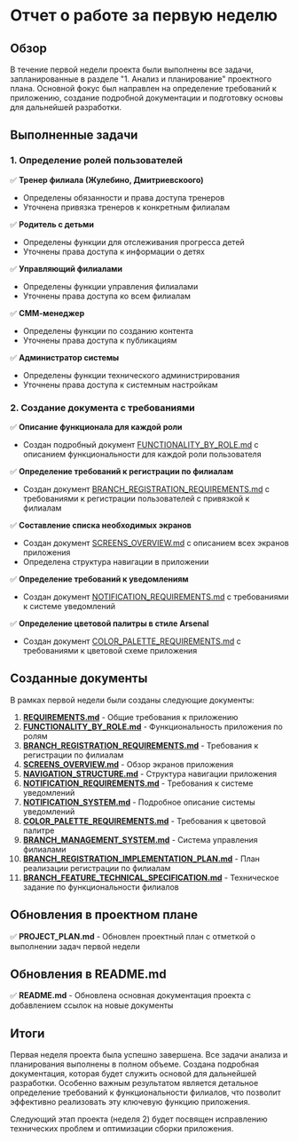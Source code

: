 # Отчет о работе за первую неделю

## Обзор

В течение первой недели проекта были выполнены все задачи, запланированные в разделе "1. Анализ и планирование" проектного плана. Основной фокус был направлен на определение требований к приложению, создание подробной документации и подготовку основы для дальнейшей разработки.

## Выполненные задачи

### 1. Определение ролей пользователей

✅ **Тренер филиала (Жулебино, Дмитриевскоого)**

- Определены обязанности и права доступа тренеров
- Уточнена привязка тренеров к конкретным филиалам

✅ **Родитель с детьми**

- Определены функции для отслеживания прогресса детей
- Уточнены права доступа к информации о детях

✅ **Управляющий филиалами**

- Определены функции управления филиалами
- Уточнены права доступа ко всем филиалам

✅ **СММ-менеджер**

- Определены функции по созданию контента
- Уточнены права доступа к публикациям

✅ **Администратор системы**

- Определены функции технического администрирования
- Уточнены права доступа к системным настройкам

### 2. Создание документа с требованиями

✅ **Описание функционала для каждой роли**

- Создан подробный документ [FUNCTIONALITY_BY_ROLE.md](file:///c%3A/Users/jolab/Desktop/Goal-School/docs/FUNCTIONALITY_BY_ROLE.md) с описанием функциональности для каждой роли пользователя

✅ **Определение требований к регистрации по филиалам**

- Создан документ [BRANCH_REGISTRATION_REQUIREMENTS.md](file:///c%3A/Users/jolab/Desktop/Goal-School/docs/BRANCH_REGISTRATION_REQUIREMENTS.md) с требованиями к регистрации пользователей с привязкой к филиалам

✅ **Составление списка необходимых экранов**

- Создан документ [SCREENS_OVERVIEW.md](file:///c%3A/Users/jolab/Desktop/Goal-School/docs/SCREENS_OVERVIEW.md) с описанием всех экранов приложения
- Определена структура навигации в приложении

✅ **Определение требований к уведомлениям**

- Создан документ [NOTIFICATION_REQUIREMENTS.md](file:///c%3A/Users/jolab/Desktop/Goal-School/docs/NOTIFICATION_REQUIREMENTS.md) с требованиями к системе уведомлений

✅ **Определение цветовой палитры в стиле Arsenal**

- Создан документ [COLOR_PALETTE_REQUIREMENTS.md](file:///c%3A/Users/jolab/Desktop/Goal-School/docs/COLOR_PALETTE_REQUIREMENTS.md) с требованиями к цветовой схеме приложения

## Созданные документы

В рамках первой недели были созданы следующие документы:

1. **[REQUIREMENTS.md](file:///c%3A/Users/jolab/Desktop/Goal-School/docs/REQUIREMENTS.md)** - Общие требования к приложению
2. **[FUNCTIONALITY_BY_ROLE.md](file:///c%3A/Users/jolab/Desktop/Goal-School/docs/FUNCTIONALITY_BY_ROLE.md)** - Функциональность приложения по ролям
3. **[BRANCH_REGISTRATION_REQUIREMENTS.md](file:///c%3A/Users/jolab/Desktop/Goal-School/docs/BRANCH_REGISTRATION_REQUIREMENTS.md)** - Требования к регистрации по филиалам
4. **[SCREENS_OVERVIEW.md](file:///c%3A/Users/jolab/Desktop/Goal-School/docs/SCREENS_OVERVIEW.md)** - Обзор экранов приложения
5. **[NAVIGATION_STRUCTURE.md](file:///c%3A/Users/jolab/Desktop/Goal-School/docs/NAVIGATION_STRUCTURE.md)** - Структура навигации приложения
6. **[NOTIFICATION_REQUIREMENTS.md](file:///c%3A/Users/jolab/Desktop/Goal-School/docs/NOTIFICATION_REQUIREMENTS.md)** - Требования к системе уведомлений
7. **[NOTIFICATION_SYSTEM.md](file:///c%3A/Users/jolab/Desktop/Goal-School/docs/NOTIFICATION_SYSTEM.md)** - Подробное описание системы уведомлений
8. **[COLOR_PALETTE_REQUIREMENTS.md](file:///c%3A/Users/jolab/Desktop/Goal-School/docs/COLOR_PALETTE_REQUIREMENTS.md)** - Требования к цветовой палитре
9. **[BRANCH_MANAGEMENT_SYSTEM.md](file:///c%3A/Users/jolab/Desktop/Goal-School/docs/BRANCH_MANAGEMENT_SYSTEM.md)** - Система управления филиалами
10. **[BRANCH_REGISTRATION_IMPLEMENTATION_PLAN.md](file:///c%3A/Users/jolab/Desktop/Goal-School/docs/BRANCH_REGISTRATION_IMPLEMENTATION_PLAN.md)** - План реализации регистрации по филиалам
11. **[BRANCH_FEATURE_TECHNICAL_SPECIFICATION.md](file:///c%3A/Users/jolab/Desktop/Goal-School/docs/BRANCH_FEATURE_TECHNICAL_SPECIFICATION.md)** - Техническое задание по функциональности филиалов

## Обновления в проектном плане

✅ **PROJECT_PLAN.md** - Обновлен проектный план с отметкой о выполнении задач первой недели

## Обновления в README.md

✅ **README.md** - Обновлена основная документация проекта с добавлением ссылок на новые документы

## Итоги

Первая неделя проекта была успешно завершена. Все задачи анализа и планирования выполнены в полном объеме. Создана подробная документация, которая будет служить основой для дальнейшей разработки. Особенно важным результатом является детальное определение требований к функциональности филиалов, что позволит эффективно реализовать эту ключевую функцию приложения.

Следующий этап проекта (неделя 2) будет посвящен исправлению технических проблем и оптимизации сборки приложения.
